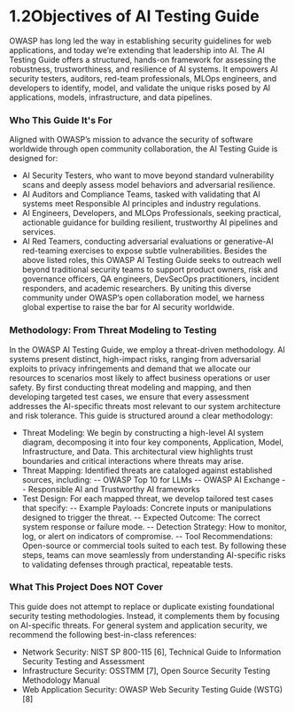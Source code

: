 # 1.2Objectives of AI Testing Guide

OWASP has long led the way in establishing security guidelines for web applications, and today we’re extending that leadership into AI. The AI Testing Guide offers a structured, hands-on framework for assessing the robustness, trustworthiness, and resilience of AI systems. It empowers AI security testers, auditors, red-team professionals, MLOps engineers, and developers to identify, model, and validate the unique risks posed by AI applications, models, infrastructure, and data pipelines.

### Who This Guide It's For

Aligned with OWASP’s mission to advance the security of software worldwide through open community collaboration, the AI Testing Guide is designed for:
- AI Security Testers, who want to move beyond standard vulnerability scans and deeply assess model behaviors and adversarial resilience.
- AI Auditors and Compliance Teams, tasked with validating that AI systems meet Responsible AI principles and industry regulations.
- AI Engineers, Developers, and MLOps Professionals, seeking practical, actionable guidance for building resilient, trustworthy AI pipelines and services.
- AI Red Teamers, conducting adversarial evaluations or generative-AI red-teaming exercises to expose subtle vulnerabilities.
Besides the above listed roles, this OWASP AI Testing Guide seeks to outreach well beyond traditional security teams to support product owners, risk and governance officers, QA engineers, DevSecOps practitioners, incident responders, and academic researchers. By uniting this diverse community under OWASP’s open collaboration model, we harness global expertise to raise the bar for AI security worldwide.

### Methodology: From Threat Modeling to Testing

In the OWASP AI Testing Guide, we employ a threat-driven methodology. AI systems present distinct, high-impact risks, ranging from adversarial exploits to privacy infringements and demand that we allocate our resources to scenarios most likely to affect business operations or user safety. By first conducting threat modeling and mapping, and then developing targeted test cases, we ensure that every assessment addresses the AI-specific threats most relevant to our system architecture and risk tolerance.
This guide is structured around a clear methodology:
- Threat Modeling: We begin by constructing a high-level AI system diagram, decomposing it into four key components, Application, Model, Infrastructure, and Data. This architectural view highlights trust boundaries and critical interactions where threats may arise.
- Threat Mapping: Identified threats are cataloged against established sources, including:
-- OWASP Top 10 for LLMs
-- OWASP AI Exchange
-- Responsible AI and Trustworthy AI frameworks
- Test Design: For each mapped threat, we develop tailored test cases that specify:
-- Example Payloads: Concrete inputs or manipulations designed to trigger the threat.
-- Expected Outcome: The correct system response or failure mode.
-- Detection Strategy: How to monitor, log, or alert on indicators of compromise.
-- Tool Recommendations: Open-source or commercial tools suited to each test.
By following these steps, teams can move seamlessly from understanding AI-specific risks to validating defenses through practical, repeatable tests.

### What This Project Does NOT Cover

This guide does not attempt to replace or duplicate existing foundational security testing methodologies. Instead, it complements them by focusing on AI-specific threats. For general system and application security, we recommend the following best-in-class references:
- Network Security: NIST SP 800-115 [6], Technical Guide to Information Security Testing and Assessment
- Infrastructure Security: OSSTMM [7], Open Source Security Testing Methodology Manual
- Web Application Security: OWASP Web Security Testing Guide (WSTG) [8]


